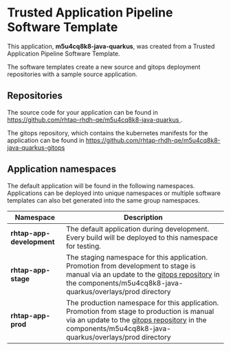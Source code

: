 # Trusted Application Pipeline Software Template

This application, **m5u4cq8k8-java-quarkus**, was created from a Trusted Application Pipeline Software Template.

The software templates create a new source and gitops deployment repositories with a sample source application. 

## Repositories

The source code for your application can be found in [https://github.com/rhtap-rhdh-qe/m5u4cq8k8-java-quarkus ](https://github.com/rhtap-rhdh-qe/m5u4cq8k8-java-quarkus ).
 
The gitops repository, which contains the kubernetes manifests for the application can be found in 
[https://github.com/rhtap-rhdh-qe/m5u4cq8k8-java-quarkus-gitops ](https://github.com/rhtap-rhdh-qe/m5u4cq8k8-java-quarkus-gitops ) 

## Application namespaces 

The default application will be found in the following namespaces. Applications can be deployed into unique namespaces or multiple software templates can also bet generated into the same group namespaces.  

|  Namespace   |  Description   |  
| -------- | -------- |   
| **rhtap-app-development** | The default application during development. Every build will be deployed to this namespace for testing. | 
| **rhtap-app-stage** | The staging namespace for this application. Promotion from development to stage is manual via an update to the [gitops repository](https://github.com/rhtap-rhdh-qe/m5u4cq8k8-java-quarkus-gitops ) in the components/m5u4cq8k8-java-quarkus/overlays/prod directory |  
| **rhtap-app-prod** | The production namespace for this application. Promotion from stage to production is manual via an update to the [gitops repository](https://github.com/rhtap-rhdh-qe/m5u4cq8k8-java-quarkus-gitops ) in the components/m5u4cq8k8-java-quarkus/overlays/prod directory | 